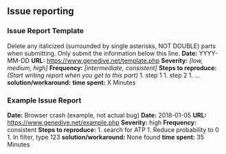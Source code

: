 ## Issue reporting
### Issue Report Template
Delete any italicized (surrounded by single asterisks, NOT DOUBLE) parts when submitting.
Only submit the information below this line.
**Date:** YYYY-MM-DD
**URL:** https://www.genedive.net/template.php
**Severity:** *[low, medium, high]*
**Frequency:** *[intermediate, consistent]*
**Steps to reproduce:** *(Start writing report when you get to this part)*
	1. step 1
	1. step 2
	1. ...
**solution/workaround:** 
**time spent:** X Minutes

### Example Issue Report
**Date:** Browser crash (example, not actual bug)
**Date:** 2018-01-05
**URL:** https://www.genedive.net/example.php
**Severity:** high
**Frequency:** consistent
**Steps to reproduce:**
	1. search for ATP
	1. Reduce probability to 0
	1. In filter, type 123
**solution/workaround:** None found
**time spent:** 35 Minutes